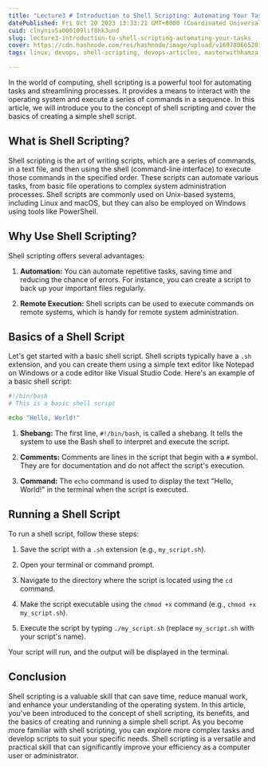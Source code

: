 ```yaml
---
title: "Lecture3 # Introduction to Shell Scripting: Automating Your Tasks"
datePublished: Fri Oct 20 2023 13:33:21 GMT+0000 (Coordinated Universal Time)
cuid: clnyniv5a000109lif8hk3und
slug: lecture3-introduction-to-shell-scripting-automating-your-tasks
cover: https://cdn.hashnode.com/res/hashnode/image/upload/v1697806652019/03461695-e091-4d5f-968c-746abb43579c.png
tags: linux, devops, shell-scripting, devops-articles, masterwithhamza

---
```


In the world of computing, shell scripting is a powerful tool for automating tasks and streamlining processes. It provides a means to interact with the operating system and execute a series of commands in a sequence. In this article, we will introduce you to the concept of shell scripting and cover the basics of creating a simple shell script.

## **What is Shell Scripting?**

Shell scripting is the art of writing scripts, which are a series of commands, in a text file, and then using the shell (command-line interface) to execute those commands in the specified order. These scripts can automate various tasks, from basic file operations to complex system administration processes. Shell scripts are commonly used on Unix-based systems, including Linux and macOS, but they can also be employed on Windows using tools like PowerShell.

## **Why Use Shell Scripting?**

Shell scripting offers several advantages:

1. **Automation:** You can automate repetitive tasks, saving time and reducing the chance of errors. For instance, you can create a script to back up your important files regularly.
    
2. **Remote Execution:** Shell scripts can be used to execute commands on remote systems, which is handy for remote system administration.
    

## **Basics of a Shell Script**

Let's get started with a basic shell script. Shell scripts typically have a `.sh` extension, and you can create them using a simple text editor like Notepad on Windows or a code editor like Visual Studio Code. Here's an example of a basic shell script:

```bash
#!/bin/bash
# This is a basic shell script

echo "Hello, World!"
```

1. **Shebang:** The first line, `#!/bin/bash`, is called a shebang. It tells the system to use the Bash shell to interpret and execute the script.
    
2. **Comments:** Comments are lines in the script that begin with a `#` symbol. They are for documentation and do not affect the script's execution.
    
3. **Command:** The `echo` command is used to display the text "Hello, World!" in the terminal when the script is executed.
    

## **Running a Shell Script**

To run a shell script, follow these steps:

1. Save the script with a `.sh` extension (e.g., `my_script.sh`).
    
2. Open your terminal or command prompt.
    
3. Navigate to the directory where the script is located using the `cd` command.
    
4. Make the script executable using the `chmod +x` command (e.g., `chmod +x my_script.sh`).
    
5. Execute the script by typing `./my_script.sh` (replace `my_script.sh` with your script's name).
    

Your script will run, and the output will be displayed in the terminal.

## **Conclusion**

Shell scripting is a valuable skill that can save time, reduce manual work, and enhance your understanding of the operating system. In this article, you've been introduced to the concept of shell scripting, its benefits, and the basics of creating and running a simple shell script. As you become more familiar with shell scripting, you can explore more complex tasks and develop scripts to suit your specific needs. Shell scripting is a versatile and practical skill that can significantly improve your efficiency as a computer user or administrator.